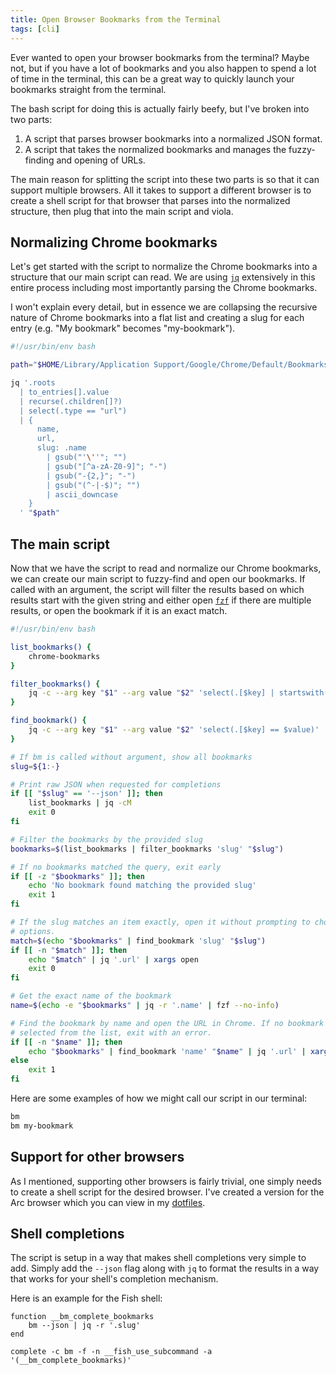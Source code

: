 ```yaml
---
title: Open Browser Bookmarks from the Terminal
tags: [cli]
---
```


Ever wanted to open your browser bookmarks from the terminal? Maybe not, but if
you have a lot of bookmarks and you also happen to spend a lot of time in the
terminal, this can be a great way to quickly launch your bookmarks straight from
the terminal.

The bash script for doing this is actually fairly beefy, but I've broken into
two parts:

1. A script that parses browser bookmarks into a normalized JSON format.
1. A script that takes the normalized bookmarks and manages the fuzzy-finding
   and opening of URLs.

The main reason for splitting the script into these two parts is so that it can
support multiple browsers. All it takes to support a different browser is to
create a shell script for that browser that parses into the normalized
structure, then plug that into the main script and viola.

## Normalizing Chrome bookmarks

Let's get started with the script to normalize the Chrome bookmarks into a
structure that our main script can read. We are using
[`jq`](https://jqlang.github.io/jq/) extensively in this entire process
including most importantly parsing the Chrome bookmarks.

I won't explain every detail, but in essence we are collapsing the recursive
nature of Chrome bookmarks into a flat list and creating a slug for each entry
(e.g. "My bookmark" becomes "my-bookmark").

```bash /usr/local/bin/chrome-bookmarks
#!/usr/bin/env bash

path="$HOME/Library/Application Support/Google/Chrome/Default/Bookmarks"

jq '.roots
  | to_entries[].value
  | recurse(.children[]?)
  | select(.type == "url")
  | {
      name,
      url,
      slug: .name
        | gsub("'\''"; "")
        | gsub("[^a-zA-Z0-9]"; "-")
        | gsub("-{2,}"; "-")
        | gsub("(^-|-$)"; "")
        | ascii_downcase
    }
  ' "$path"
```

## The main script

Now that we have the script to read and normalize our Chrome bookmarks, we can
create our main script to fuzzy-find and open our bookmarks. If called with an
argument, the script will filter the results based on which results start with
the given string and either open [`fzf`](https://github.com/junegunn/fzf) if
there are multiple results, or open the bookmark if it is an exact match.

```bash /usr/local/bin/bm
#!/usr/bin/env bash

list_bookmarks() {
	chrome-bookmarks
}

filter_bookmarks() {
	jq -c --arg key "$1" --arg value "$2" 'select(.[$key] | startswith($value))'
}

find_bookmark() {
	jq -c --arg key "$1" --arg value "$2" 'select(.[$key] == $value)'
}

# If bm is called without argument, show all bookmarks
slug=${1:-}

# Print raw JSON when requested for completions
if [[ "$slug" == '--json' ]]; then
	list_bookmarks | jq -cM
	exit 0
fi

# Filter the bookmarks by the provided slug
bookmarks=$(list_bookmarks | filter_bookmarks 'slug' "$slug")

# If no bookmarks matched the query, exit early
if [[ -z "$bookmarks" ]]; then
	echo 'No bookmark found matching the provided slug'
	exit 1
fi

# If the slug matches an item exactly, open it without prompting to choose other
# options.
match=$(echo "$bookmarks" | find_bookmark 'slug' "$slug")
if [[ -n "$match" ]]; then
	echo "$match" | jq '.url' | xargs open
	exit 0
fi

# Get the exact name of the bookmark
name=$(echo -e "$bookmarks" | jq -r '.name' | fzf --no-info)

# Find the bookmark by name and open the URL in Chrome. If no bookmark is
# selected from the list, exit with an error.
if [[ -n "$name" ]]; then
	echo "$bookmarks" | find_bookmark 'name' "$name" | jq '.url' | xargs open
else
	exit 1
fi
```

Here are some examples of how we might call our script in our terminal:

```bash
bm
bm my-bookmark
```

## Support for other browsers

As I mentioned, supporting other browsers is fairly trivial, one simply needs to
create a shell script for the desired browser. I've created a version for the
Arc browser which you can view in my
[dotfiles](https://github.com/mskelton/dotfiles/blob/main/bin/arc-bookmarks).

## Shell completions

The script is setup in a way that makes shell completions very simple to add.
Simply add the `--json` flag along with `jq` to format the results in a way that
works for your shell's completion mechanism.

Here is an example for the Fish shell:

```fish ~/.config/fish/completions/bm.fish
function __bm_complete_bookmarks
    bm --json | jq -r '.slug'
end

complete -c bm -f -n __fish_use_subcommand -a '(__bm_complete_bookmarks)'
```
